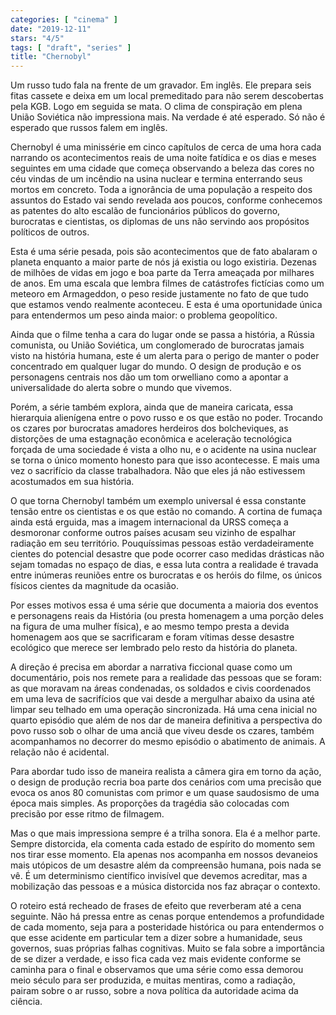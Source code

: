 ```yaml
---
categories: [ "cinema" ]
date: "2019-12-11"
stars: "4/5"
tags: [ "draft", "series" ]
title: "Chernobyl"
---
```

Um russo tudo fala na frente de um gravador. Em inglês. Ele prepara
seis fitas cassete e deixa em um local premeditado para não serem
descobertas pela KGB. Logo em seguida se mata. O clima de conspiração
em plena União Soviética não impressiona mais. Na verdade é até
esperado. Só não é esperado que russos falem em inglês.

Chernobyl é uma minissérie em cinco capítulos de cerca de uma hora
cada narrando os acontecimentos reais de uma noite fatídica e os dias e
meses seguintes em uma cidade que começa observando a beleza das cores
no céu vindas de um incêndio na usina nuclear e termina enterrando seus
mortos em concreto. Toda a ignorância de uma população a respeito dos
assuntos do Estado vai sendo revelada aos poucos, conforme conhecemos
as patentes do alto escalão de funcionários públicos do governo,
burocratas e cientistas, os diplomas de uns não servindo aos propósitos
políticos de outros.

Esta é uma série pesada, pois são acontecimentos que de fato
abalaram o planeta enquanto a maior parte de nós já existia ou logo
existiria. Dezenas de milhões de vidas em jogo e boa parte da Terra
ameaçada por milhares de anos. Em uma escala que lembra filmes de
catástrofes fictícias como um meteoro em Armageddon, o peso reside
justamente no fato de que tudo que estamos vendo realmente aconteceu. E
esta é uma oportunidade única para entendermos um peso ainda maior:
o problema geopolítico.

Ainda que o filme tenha a cara do lugar onde se passa a história, a
Rússia comunista, ou União Soviética, um conglomerado de burocratas
jamais visto na história humana, este é um alerta para o perigo de
manter o poder concentrado em qualquer lugar do mundo. O design de
produção e os personagens centrais nos dão um tom orwelliano como a
apontar a universalidade do alerta sobre o mundo que vivemos.

Porém, a série também explora, ainda que de maneira caricata,
essa hierarquia alienígena entre o povo russo e os que estão
no poder. Trocando os czares por burocratas amadores herdeiros
dos bolcheviques, as distorções de uma estagnação econômica e
aceleração tecnológica forçada de uma sociedade é vista a olho
nu, e o acidente na usina nuclear se torna o único momento honesto
para que isso acontecesse. E mais uma vez o sacrifício da classe
trabalhadora. Não que eles já não estivessem acostumados em sua
história.

O que torna Chernobyl também um exemplo universal é essa constante
tensão entre os cientistas e os que estão no comando. A cortina
de fumaça ainda está erguida, mas a imagem internacional da URSS
começa a desmoronar conforme outros países acusam seu vizinho de
espalhar radiação em seu território. Pouquíssimas pessoas estão
verdadeiramente cientes do potencial desastre que pode ocorrer caso
medidas drásticas não sejam tomadas no espaço de dias, e essa
luta contra a realidade é travada entre inúmeras reuniões entre
os burocratas e os heróis do filme, os únicos físicos cientes da
magnitude da ocasião.

Por esses motivos essa é uma série que documenta a maioria dos eventos
e personagens reais da História (ou presta homenagem a uma porção
deles na figura de uma mulher física), e ao mesmo tempo presta a
devida homenagem aos que se sacrificaram e foram vítimas desse desastre
ecológico que merece ser lembrado pelo resto da história do planeta.

A direção é precisa em abordar a narrativa ficcional quase como um
documentário, pois nos remete para a realidade das pessoas que se foram:
as que moravam na áreas condenadas, os soldados e civis coordenados
em uma leva de sacrifícios que vai desde a mergulhar abaixo da usina
até limpar seu telhado em uma operação sincronizada. Há uma cena
inicial no quarto episódio que além de nos dar de maneira definitiva
a perspectiva do povo russo sob o olhar de uma anciã que viveu desde os
czares, também acompanhamos no decorrer do mesmo episódio o abatimento
de animais. A relação não é acidental.

Para abordar tudo isso de maneira realista a câmera gira em torno da
ação, o design de produção recria boa parte dos cenários com uma
precisão que evoca os anos 80 comunistas com primor e um quase saudosismo
de uma época mais simples. As proporções da tragédia são colocadas
com precisão por esse ritmo de filmagem.

Mas o que mais impressiona sempre é a trilha sonora. Ela é a melhor
parte. Sempre distorcida, ela comenta cada estado de espírito do momento
sem nos tirar esse momento. Ela apenas nos acompanha em nossos devaneios
mais utópicos de um desastre além da compreensão humana, pois nada
se vê. É um determinismo científico invisível que devemos acreditar,
mas a mobilização das pessoas e a música distorcida nos faz abraçar
o contexto.

O roteiro está recheado de frases de efeito que reverberam até a
cena seguinte. Não há pressa entre as cenas porque entendemos a
profundidade de cada momento, seja para a posteridade histórica ou
para entendermos o que esse acidente em particular tem a dizer sobre a
humanidade, seus governos, suas próprias falhas cognitivas. Muito se fala
sobre a importância de se dizer a verdade, e isso fica cada vez mais
evidente conforme se caminha para o final e observamos que uma série
como essa demorou meio século para ser produzida, e muitas mentiras,
como a radiação, pairam sobre o ar russo, sobre a nova política da
autoridade acima da ciência.

